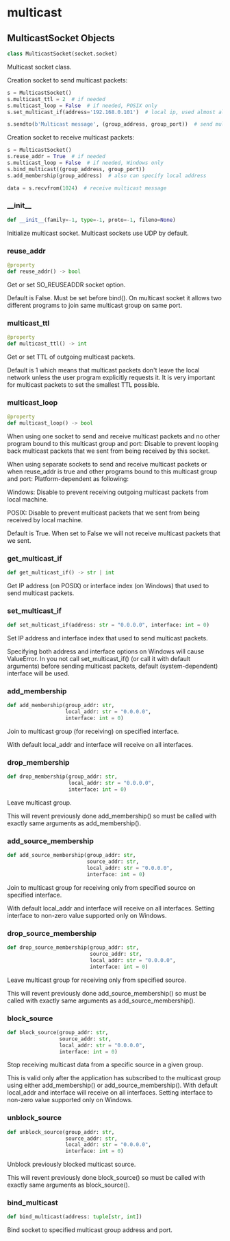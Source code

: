 # multicast

## MulticastSocket Objects

```python
class MulticastSocket(socket.socket)
```

Multicast socket class.

Creation socket to send multicast packets:
```python
s = MulticastSocket()
s.multicast_ttl = 2  # if needed
s.multicast_loop = False  # if needed, POSIX only
s.set_multicast_if(address='192.168.0.101')  # local ip, used almost always

s.sendto(b'Multicast message', (group_address, group_port))  # send multicast message
```

Creation socket to receive multicast packets:
```python
s = MulticastSocket()
s.reuse_addr = True  # if needed
s.multicast_loop = False  # if needed, Windows only
s.bind_multicast((group_address, group_port))
s.add_membership(group_address)  # also can specify local address

data = s.recvfrom(1024)  # receive multicast message
```

### \_\_init\_\_

```python
def __init__(family=-1, type=-1, proto=-1, fileno=None)
```

Initialize multicast socket. Multicast sockets use UDP by default.

### reuse\_addr

```python
@property
def reuse_addr() -> bool
```

Get or set SO_REUSEADDR socket option.

Default is False. Must be set before bind(). On multicast socket it allows
two different programs to join same multicast group on same port.

### multicast\_ttl

```python
@property
def multicast_ttl() -> int
```

Get or set TTL of outgoing multicast packets.

Default is 1 which means that multicast packets don't leave the local
network unless the user program explicitly requests it. It is very
important for multicast packets to set the smallest TTL possible.

### multicast\_loop

```python
@property
def multicast_loop() -> bool
```

When using one socket to send and receive multicast packets and
no other program bound to this multicast group and port: Disable
to prevent looping back multicast packets that we sent from being
received by this socket.

When using separate sockets to send and receive multicast packets
or when reuse_addr is true and other programs bound to this multicast
group and port: Platform-dependent as following:

Windows: Disable to prevent receiving outgoing multicast packets
from local machine.

POSIX: Disable to prevent multicast packets that we sent from being
received by local machine.

Default is True. When set to False we will not receive multicast
packets that we sent.

### get\_multicast\_if

```python
def get_multicast_if() -> str | int
```

Get IP address (on POSIX) or interface index (on Windows) that used to
send multicast packets.

### set\_multicast\_if

```python
def set_multicast_if(address: str = "0.0.0.0", interface: int = 0)
```

Set IP address and interface index that used to send multicast packets.

Specifying both address and interface options on Windows will cause
ValueError. In you not call set_multicast_if() (or call it with default
arguments) before sending multicast packets, default (system-dependent)
interface will be used.

### add\_membership

```python
def add_membership(group_addr: str,
                   local_addr: str = "0.0.0.0",
                   interface: int = 0)
```

Join to multicast group (for receiving) on specified interface.

With default local_addr and interface will receive on all interfaces.

### drop\_membership

```python
def drop_membership(group_addr: str,
                    local_addr: str = "0.0.0.0",
                    interface: int = 0)
```

Leave multicast group.

This will revent previously done add_membership() so must be called
with exactly same arguments as add_membership().

### add\_source\_membership

```python
def add_source_membership(group_addr: str,
                          source_addr: str,
                          local_addr: str = "0.0.0.0",
                          interface: int = 0)
```

Join to multicast group for receiving only from specified source
on specified interface.

With default local_addr and interface will receive on all interfaces.
Setting interface to non-zero value supported only on Windows.

### drop\_source\_membership

```python
def drop_source_membership(group_addr: str,
                           source_addr: str,
                           local_addr: str = "0.0.0.0",
                           interface: int = 0)
```

Leave multicast group for receiving only from specified source.

This will revent previously done add_source_membership() so must
be called with exactly same arguments as add_source_membership().

### block\_source

```python
def block_source(group_addr: str,
                 source_addr: str,
                 local_addr: str = "0.0.0.0",
                 interface: int = 0)
```

Stop receiving multicast data from a specific source in a given group.

This is valid only after the application has subscribed to the
multicast group using either add_membership() or add_source_membership().
With default local_addr and interface will receive on all interfaces.
Setting interface to non-zero value supported only on Windows.

### unblock\_source

```python
def unblock_source(group_addr: str,
                   source_addr: str,
                   local_addr: str = "0.0.0.0",
                   interface: int = 0)
```

Unblock previously blocked multicast source.

This will revent previously done block_source() so must be called
with exactly same arguments as block_source().

### bind\_multicast

```python
def bind_multicast(address: tuple[str, int])
```

Bind socket to specified multicast group address and port.

